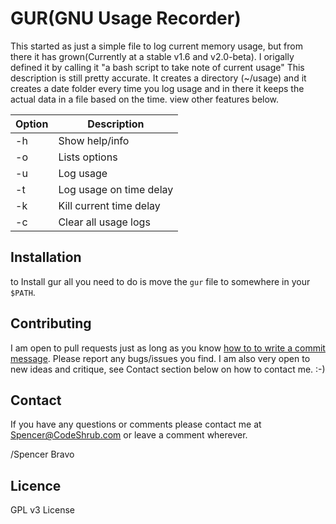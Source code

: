 GUR(GNU Usage Recorder)
===========

This started as just a simple file to log current memory usage, but from there it has grown(Currently at a stable v1.6 and v2.0-beta). 
I origally defined it by calling it "a bash script to take note of current usage"
This description is still pretty accurate. It creates a directory (~/usage) and it creates a date folder every time you log usage and in there it keeps the actual data in a file based on the time. view other features below.

| Option | Description                 |
| ------ | --------------------------- |
| -h     | Show help/info              |
| -o     | Lists options               |
| -u     | Log usage               |
| -t      | Log usage on time delay  |
| -k     | Kill current time delay   |
| -c    | Clear all usage logs   |
## Installation
to Install gur all you need to do is move the `gur` file to somewhere in your `$PATH`.

## Contributing

I am open to pull requests just as long as you know <a href="http://tbaggery.com/2008/04/19/a-note-about-git-commit-messages.html" target= "_blank">how to to write a commit message</a>.
Please report any bugs/issues you find. I am also very open to new ideas and
critique, see Contact section below on how to contact me. :-)

## Contact

If you have any questions or comments please contact me at <a title="Spencer@codeshrub.com" href="mailto:Spencer@codeshrub.com">Spencer@CodeShrub.com</a> or leave a comment wherever.

/Spencer Bravo

## Licence

GPL v3 License
